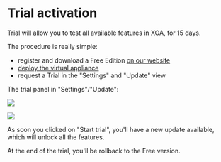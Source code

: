 # Trial activation

Trial will allow you to test all available features in XOA, for 15 days.

The procedure is really simple:

* register and download a Free Edition [on our website](https://xen-orchestra.com/#/member)
* [deploy the virtual appliance](/doc/installation/xoa_installation.md)
* request a Trial in the "Settings" and "Update" view

The trial panel in "Settings"/"Update":

![](https://xen-orchestra.com/blog/content/images/2015/05/updater.png)

![](https://xen-orchestra.com/blog/content/images/2015/05/trial.png)

As soon you clicked on "Start trial", you'll have a new update available, which will unlock all the features.

At the end of the trial, you'll be rollback to the Free version.